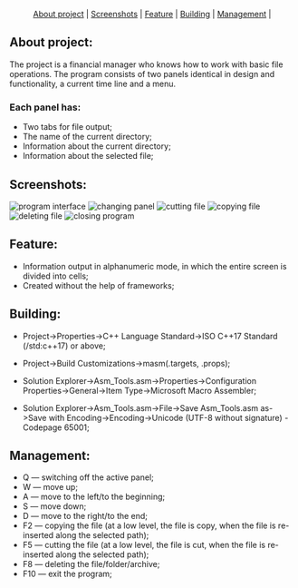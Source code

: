 <p align="center">
  <a href="#about project">About project</a> |
  <a href="#screenshots">Screenshots</a> |
  <a href="#feature">Feature</a> |
  <a href="#building">Building</a> |
  <a href="#management">Management</a> |
</p>

## About project:
The project is a financial manager who knows how to work with basic file operations. The program consists of two panels identical in design and functionality, a current time line and a menu.
### Each panel has: 
+ Two tabs for file output;
+ The name of the current directory;
+ Information about the current directory;
+ Information about the selected file;

## Screenshots:
![program interface](https://github.com/Cursor010/FIle_Manager/tree/main/screenshots/ProgramIntarface.png)
![changing panel](https://github.com/Cursor010/FIle_Manager/tree/main/screenshots/ChangingPanel.png)
![cutting file](https://github.com/Cursor010/FIle_Manager/tree/main/screenshots/CuttingFile.png)
![copying file](https://github.com/Cursor010/FIle_Manager/tree/main/screenshots/CopyingFile.png)
![deleting file](https://github.com/Cursor010/FIle_Manager/tree/main/screenshots/DeletingFile.png)
![closing program](https://github.com/Cursor010/FIle_Manager/tree/main/screenshots/ClosingProgram.png)

## Feature: 
+ Information output in alphanumeric mode, in which the entire screen is divided into cells;
+ Created without the help of frameworks;

## Building: 

+ Project->Properties->C++ Language Standard->ISO C++17 Standard (/std:c++17) or above;

+ Project->Build Customizations->masm(.targets, .props);

+ Solution Explorer->Asm_Tools.asm->Properties->Configuration Properties->General->Item Type->Microsoft Macro Assembler;

+ Solution Explorer->Asm_Tools.asm->File->Save Asm_Tools.asm as->Save with Encoding->Encoding->Unicode (UTF-8 without signature) - Codepage 65001;

## Management:
+ Q — switching off the active panel;
+ W — move up;
+ A — move to the left/to the beginning;
+ S — move down;
+ D — move to the right/to the end;
+ F2 — copying the file (at a low level, the file is copy, when the file is re-inserted along the selected path);
+ F5 — cutting the file (at a low level, the file is cut, when the file is re-inserted along the selected path);
+ F8 — deleting the file/folder/archive;
+ F10 — exit the program;
